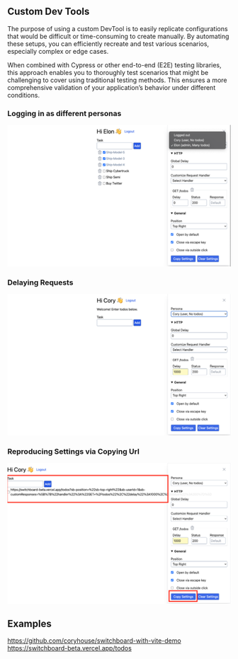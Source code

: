 ## Custom Dev Tools

The purpose of using a custom DevTool is to easily replicate configurations that would be difficult or time-consuming to create manually. By automating these setups, you can efficiently recreate and test various scenarios, especially complex or edge cases.

When combined with Cypress or other end-to-end (E2E) testing libraries, this approach enables you to thoroughly test scenarios that might be challenging to cover using traditional testing methods. This ensures a more comprehensive validation of your application’s behavior under different conditions.

### Logging in as different personas

![My Logo](./login.png)

### Delaying Requests

![Delaying Requests](./delay.png)

### Reproducing Settings via Copying Url

![Copying Settings](./copy.png)

## Examples

https://github.com/coryhouse/switchboard-with-vite-demo
https://switchboard-beta.vercel.app/todos
